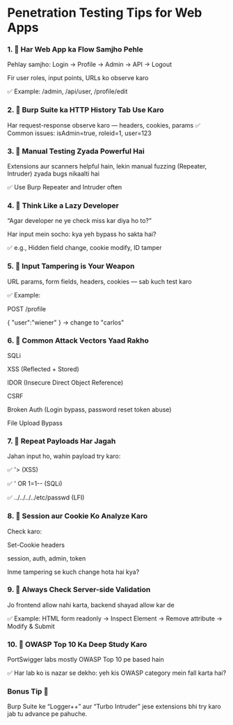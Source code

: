 # Penetration Testing Tips for Web Apps
### 1. 🧭 Har Web App ka Flow Samjho Pehle
Pehlay samjho: Login → Profile → Admin → API → Logout

Fir user roles, input points, URLs ko observe karo

✅ Example: /admin, /api/user, /profile/edit

### 2. 🔎 Burp Suite ka HTTP History Tab Use Karo


Har request-response observe karo — headers, cookies, params
✅ Common issues: isAdmin=true, roleid=1, user=123

### 3. 🧪 Manual Testing Zyada Powerful Hai

Extensions aur scanners helpful hain, lekin manual fuzzing (Repeater, Intruder) zyada bugs nikaalti hai

✅ Use Burp Repeater and Intruder often

### 4. 🧠 Think Like a Lazy Developer

“Agar developer ne ye check miss kar diya ho to?”

Har input mein socho: kya yeh bypass ho sakta hai?

✅ e.g., Hidden field change, cookie modify, ID tamper

### 5. 🧰 Input Tampering is Your Weapon

URL params, form fields, headers, cookies — sab kuch test karo

✅ Example:

POST /profile  

{ "user":"wiener" } → change to "carlos"

### 6. 🧾 Common Attack Vectors Yaad Rakho

SQLi

XSS (Reflected + Stored)

IDOR (Insecure Direct Object Reference)

CSRF

Broken Auth (Login bypass, password reset token abuse)

File Upload Bypass

### 7. 🔁 Repeat Payloads Har Jagah
Jahan input ho, wahin payload try karo:

✅ '><script>alert(1)</script> (XSS)

✅ ' OR 1=1-- (SQLi)

✅ ../../../../etc/passwd (LFI)

### 8. 🔐 Session aur Cookie Ko Analyze Karo
Check karo:

Set-Cookie headers

session, auth, admin, token

Inme tampering se kuch change hota hai kya?

### 9. 🧠 Always Check Server-side Validation
Jo frontend allow nahi karta, backend shayad allow kar de

✅ Example: HTML form readonly → Inspect Element → Remove attribute → Modify & Submit

### 10. 📖 OWASP Top 10 Ka Deep Study Karo
PortSwigger labs mostly OWASP Top 10 pe based hain

✅ Har lab ko is nazar se dekho: yeh kis OWASP category mein fall karta hai?

### Bonus Tip 🎯
Burp Suite ke “Logger++” aur “Turbo Intruder” jese extensions bhi try karo jab tu advance pe pahuche.

